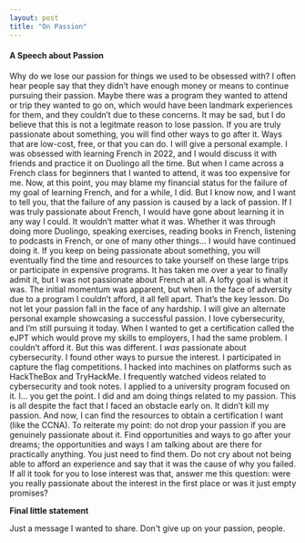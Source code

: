 ```yaml
---
layout: post
title: "On Passion"
---
```

#### A Speech about Passion

Why do we lose our passion for things we used to be obsessed with? 
I often hear people say that they didn’t have enough money or means to continue pursuing their passion. 
Maybe there was a program they wanted to attend or trip they wanted to go on, which would have been landmark experiences for them, and they couldn’t due to these concerns. 
It may be sad, but I do believe that this is not a legitmate reason to lose passion. If you are truly passionate about something, you will find other ways to go after it. 
Ways that are low-cost, free, or that you can do. I will give a personal example. I was obsessed with learning French in 2022, and I would discuss it with friends and practice it on Duolingo all the time. 
But when I came across a French class for beginners that I wanted to attend, it was too expensive for me. 
Now, at this point, you may blame my financial status for the failure of my goal of learning French, and for a while, I did. 
But I know now, and I want to tell you, that the failure of any passion is caused by a lack of passion. 
If I was truly passionate about French, I would have gone about learning it in any way I could. 
It wouldn’t matter what it was. 
Whether it was through doing more Duolingo, speaking exercises, reading books in French, listening to podcasts in French, or one of many other things... I would have continued doing it. 
If you keep on being passionate about something, you will eventually find the time and resources to take yourself on these large trips or participate in expensive programs. 
It has taken me over a year to finally admit it, but I was not passionate about French at all. 
A lofty goal is what it was. The initial momentum was apparent, but when in the face of adversity due to a program I couldn’t afford, it all fell apart. 
That’s the key lesson. Do not let your passion fall in the face of any hardship. 
I will give an alternate personal example showcasing a successful passion. 
I love cybersecurity, and I’m still pursuing it today. When I wanted to get a certification called the eJPT which would prove my skills to employers, I had the same problem. 
I couldn’t afford it. But this was different. I _was_ passionate about cybersecurity. 
I found other ways to pursue the interest. I participated in capture the flag competitions. 
I hacked into machines on platforms such as HackTheBox and TryHackMe. I frequently watched videos related to cybersecurity and took notes. 
I applied to a university program focused on it. I... you get the point. I did and am doing things related to my passion. 
This is all despite the fact that I faced an obstacle early on. It didn’t kill my passion. 
And now, I can find the resources to obtain a certification I want (like the CCNA). 
To reiterate my point: do not drop your passion if you are genuinely passionate about it. 
Find opportunities and ways to go after your dreams; the opportunities and ways I am talking about are there for practically anything. 
You just need to find them. Do not cry about not being able to afford an experience and say that it was the cause of why you failed. 
If all it took for you to lose interest was that, answer me this question: were you really passionate about the interest in the first place or was it just empty promises?

**Final little statement**

Just a message I wanted to share. Don't give up on your passion, people.
